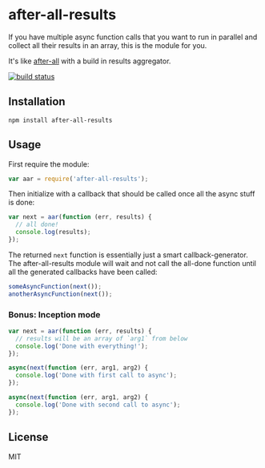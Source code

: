 # after-all-results

If you have multiple async function calls that you want to run in
parallel and collect all their results in an array, this is the module
for you.

It's like [after-all](https://github.com/sorribas/after-all) with a
build in results aggregator.

[![build status](https://secure.travis-ci.org/watson/after-all-results.png)](http://travis-ci.org/watson/after-all-results)

## Installation

```
npm install after-all-results
```

## Usage

First require the module:

```javascript
var aar = require('after-all-results');
```

Then initialize with a callback that should be called once all the async
stuff is done:

```javascript
var next = aar(function (err, results) {
  // all done!
  console.log(results);
});
```

The returned `next` function is essentially just a smart
callback-generator. The after-all-results module will wait and not call
the all-done function until all the generated callbacks have been
called:

```javascript
someAsyncFunction(next());
anotherAsyncFunction(next());
```

### Bonus: Inception mode

```javascript
var next = aar(function (err, results) {
  // results will be an array of `arg1` from below
  console.log('Done with everything!');
});

async(next(function (err, arg1, arg2) {
  console.log('Done with first call to async');
});

async(next(function (err, arg1, arg2) {
  console.log('Done with second call to async');
});
```

## License

MIT
